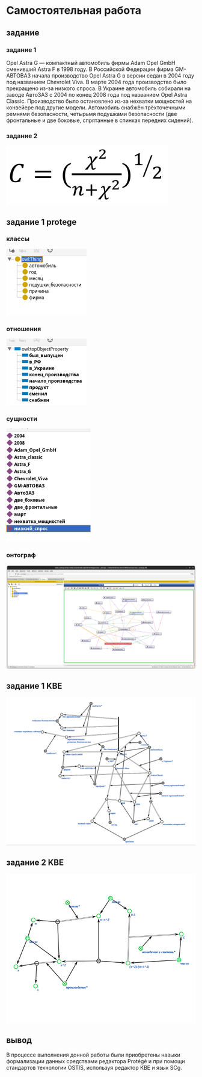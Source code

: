 # Самостоятельная работа

## задание

### задание 1

Opel Astra G — компактный автомобиль фирмы Adam Opel GmbH сменивший Astra F в 1998 году. В Российской Федерации фирма GM-АВТОВАЗ начала производство Opel Astra G в версии седан в 2004 году под названием Chevrolet Viva. В марте 2004 года производство было прекращено из-за низкого спроса. В Украине автомобиль собирали на заводе АвтоЗАЗ с 2004 по конец 2008 года под названием Opel Astra Classic. Производство было остановлено из-за нехватки мощностей на конвейере под другие модели. Автомобиль снабжён трёхточечными ремнями безопасности, четырьмя подушками безопасности (две фронтальные и две боковые, спрятанные в спинках передних сидений).

### задание 2

<img src="imgs/Screenshot_7.png">


## задание 1 protege

### классы
<img src="imgs/Screenshot_4.png">

### отношения
<img src="imgs/Screenshot_5.png">

### сущности
<img src="imgs/Screenshot_6.png">

### онтограф
<img src="imgs/Screenshot_1.png">


## задание 1 KBE
<img src="imgs/Screenshot_2.png">

## задание 2 KBE
<img src="imgs/Screenshot_3.png">

## вывод

В процессе выполнения донной работы были приобретены навыки формализации данных средствами редактора Protégé и при помощи стандартов технологии OSTIS, используя редактор KBE и язык SCg.
